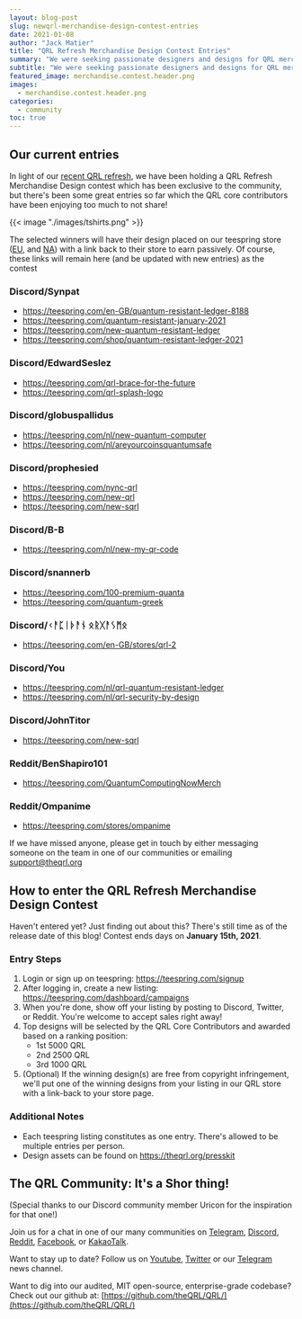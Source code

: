 ```yaml
---
layout: blog-post
slug: newqrl-merchandise-design-contest-entries
date: 2021-01-08
author: "Jack Matier"
title: "QRL Refresh Merchandise Design Contest Entries"
summary: "We were seeking passionate designers and designs for QRL merchandise and passion was delivered!"
subtitle: "We were seeking passionate designers and designs for QRL merchandise and passion was delivered!"
featured_image: merchandise.contest.header.png
images:
  - merchandise.contest.header.png
categories:
  - community
toc: true
---
```



## Our current entries

In light of our [recent QRL refresh](/blog/new-qrl-website-and-logo-refresh-in-celebration-of-nists-approval-of-xmss/), we have been holding a QRL Refresh Merchandise Design contest which has been exclusive to the community, but there's been some great entries so far which the QRL core contributors have been enjoying too much to not share!

{{< image "./images/tshirts.png" >}}

The selected winners will have their design placed on our teespring store ([EU](https://teespring.com/stores/quantum-resistant-ledger-eu), and [NA](https://teespring.com/stores/quantum-resistant-ledger-na)) with a link back to their store to earn passively. Of course, these links will remain here (and be updated with new entries) as the contest 

### Discord/Synpat

- https://teespring.com/en-GB/quantum-resistant-ledger-8188
- https://teespring.com/quantum-resistant-january-2021
- https://teespring.com/new-quantum-resistant-ledger
- https://teespring.com/shop/quantum-resistant-ledger-2021

### Discord/EdwardSeslez

- https://teespring.com/qrl-brace-for-the-future
- https://teespring.com/qrl-splash-logo

### Discord/globuspallidus

- https://teespring.com/nl/new-quantum-computer
- https://teespring.com/nl/areyourcoinsquantumsafe

### Discord/prophesied

- https://teespring.com/nync-qrl
- https://teespring.com/new-qrl
- https://teespring.com/new-sqrl

### Discord/B-B

- https://teespring.com/nl/new-my-qr-code

### Discord/snannerb

- https://teespring.com/100-premium-quanta
- https://teespring.com/quantum-greek

### Discord/ᚲᚨᛈᛁᚦᚨᚾ ᛟᚱᚷᚨᛊᛗᛟ

- https://teespring.com/en-GB/stores/qrl-2

### Discord/You

- https://teespring.com/nl/qrl-quantum-resistant-ledger
- https://teespring.com/nl/qrl-security-by-design

### Discord/JohnTitor

- https://teespring.com/new-sqrl

### Reddit/BenShapiro101

- https://teespring.com/QuantumComputingNowMerch

### Reddit/Ompanime

- https://teespring.com/stores/ompanime

If we have missed anyone, please get in touch by either messaging someone on the team in one of our communities or emailing support@theqrl.org

## How to enter the QRL Refresh Merchandise Design Contest

Haven't entered yet? Just finding out about this? There's still time as of the release date of this blog! Contest ends days on **January 15th, 2021**.

### Entry Steps

1. Login or sign up on teespring: <https://teespring.com/signup>
2. After logging in, create a new listing: <https://teespring.com/dashboard/campaigns>
3. When you're done, show off your listing by posting to Discord, Twitter, or Reddit. You're welcome to accept sales right away!
4. Top designs will be selected by the QRL Core Contributors and awarded based on a ranking position:
	- 1st 5000 QRL
	- 2nd 2500 QRL
	- 3rd 1000 QRL
5. (Optional) If the winning design(s) are free from copyright infringement, we'll put one of the winning designs from your listing in our QRL store with a link-back to your store page.

### Additional Notes

- Each teespring listing constitutes as one entry. There's allowed to be multiple entries per person. 
- Design assets can be found on <https://theqrl.org/presskit>

## The QRL Community: It's a Shor thing!

(Special thanks to our Discord community member Uricon for the inspiration for that one!)

Join us for a chat in one of our many communities on [Telegram](https://t.me/QRLedgerOfficial), [Discord](https://discord.gg/jBT6BEp), [Reddit](https://www.reddit.com/r/qrl), [Facebook](https://www.facebook.com/theqrl/), or [KakaoTalk](https://open.kakao.com/o/gffKNhWb). 

Want to stay up to date? Follow us on [Youtube](https://www.youtube.com/c/QRLedger), [Twitter](https://twitter.com/qrledger) or our [Telegram](https://t.me/TheQRLedger) news channel.

Want to dig into our audited, MIT open-source, enterprise-grade codebase? Check out our github at: [https://github.com/theQRL/QRL/](https://github.com/theQRL/QRL/)